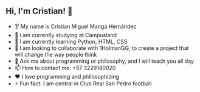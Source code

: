 ## Hi, I'm Cristian! 👋
* 👂 My name is Cristian Miguel Manga Hernández
* 🔭 I am currently studying at Campusland
* 🌱 I am currently learning Python, HTML, CSS
* 🤝 I am looking to collaborate with 1HolmanGG, to create a project that will change the way people think
* 💬 Ask me about programming or philosophy, and I will teach you all day
* 📫 How to contact me: +57 3229140020
* ❤️ I love programming and philosophizing
* ⚡ Fun fact: I am central in Club Real San Pedro football
